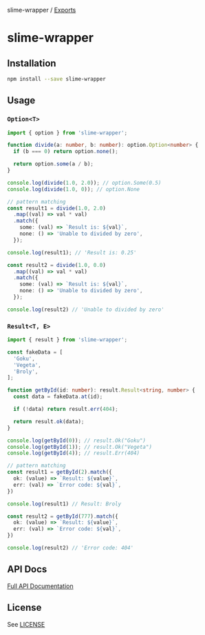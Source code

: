 slime-wrapper / [Exports](modules.md)

# slime-wrapper

## Installation

```sh
npm install --save slime-wrapper
```

## Usage

### `Option<T>`

```ts
import { option } from 'slime-wrapper';

function divide(a: number, b: number): option.Option<number> {
  if (b === 0) return option.none();

  return option.some(a / b);
}

console.log(divide(1.0, 2.0)); // option.Some(0.5)
console.log(divide(1.0, 0)); // option.None

// pattern matching
const result1 = divide(1.0, 2.0)
  .map((val) => val * val)
  .match({
    some: (val) => `Result is: ${val}`,
    none: () => 'Unable to divided by zero',
  });

console.log(result1); // 'Result is: 0.25'

const result2 = divide(1.0, 0.0)
  .map((val) => val * val)
  .match({
    some: (val) => `Result is: ${val}`,
    none: () => 'Unable to divided by zero',
  });

console.log(result2) // 'Unable to divided by zero'
```

### `Result<T, E>`

```ts
import { result } from 'slime-wrapper';

const fakeData = [
  'Goku',
  'Vegeta',
  'Broly',
];

function getById(id: number): result.Result<string, number> {
  const data = fakeData.at(id);

  if (!data) return result.err(404);

  return result.ok(data);
}

console.log(getById(0)); // result.Ok("Goku")
console.log(getById(1)); // result.Ok("Vegeta")
console.log(getById(4)); // result.Err(404)

// pattern matching
const result1 = getById(2).match({
  ok: (value) => `Result: ${value}`,
  err: (val) => `Error code: ${val}`,
})

console.log(result1) // Result: Broly

const result2 = getById(777).match({
  ok: (value) => `Result: ${value}`,
  err: (val) => `Error code: ${val}`,
})

console.log(result2) // 'Error code: 404'
```

## API Docs

[Full API Documentation](https://github.com/foreveraloneT/slime/blob/main/docs/modules.md)

## License

See [LICENSE](https://github.com/foreveraloneT/slime/blob/main/LICENSE)
